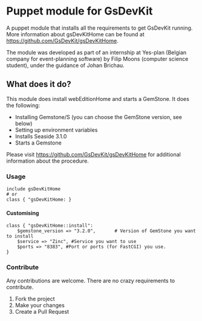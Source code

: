 # Puppet module for GsDevKit
A puppet module that installs all the requirements to get GsDevKit running.
More information about gsDevKitHome can be found at https://github.com/GsDevKit/gsDevKitHome.

The module was developed as part of an internship at Yes-plan (Belgian company for event-planning software) by Filip Moons (computer science student), under the guidance of Johan Brichau.

## What does it do?
This module does install webEditionHome and starts a GemStone. 
It does the following:
- Installing Gemstone/S (you can choose the GemStone version, see below)
- Setting up environment variables
- Installs Seaside 3.1.0
- Starts a Gemstone

Please visit https://github.com/GsDevKit/gsDevKitHome for additional information about the procedure.

### Usage
```puppet
include gsDevKitHome
# or
class { "gsDevKitHome: }
```

#### Customising
```puppet
class { "gsDevKitHome::install":
 	$gemstone_version => "3.2.0",       # Version of GemStone you want to install
 	$service => "Zinc", #Service you want to use
 	$ports => "8383", #Port or ports (for FastCGI) you use.
}
```

### Contribute
Any contributions are welcome. There are no crazy requirements to contribute.

1. Fork the project
2. Make your changes
3. Create a Pull Request
